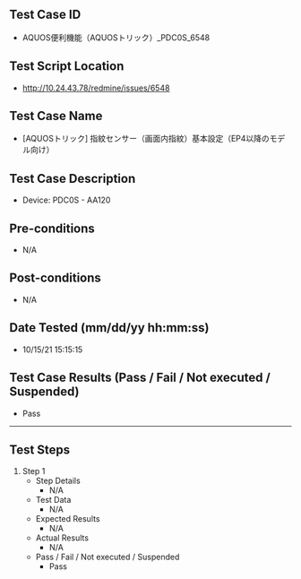 ## Test Case ID
* AQUOS便利機能（AQUOSトリック）_PDC0S_6548
## Test Script Location
* http://10.24.43.78/redmine/issues/6548
## Test Case Name
* [AQUOSトリック] 指紋センサー（画面内指紋）基本設定（EP4以降のモデル向け）
## Test Case Description
* Device: PDC0S - AA120
## Pre-conditions
* N/A
## Post-conditions
* N/A
## Date Tested (mm/dd/yy hh:mm:ss)
* 10/15/21 15:15:15
## Test Case Results (Pass / Fail / Not executed / Suspended)
* Pass
---
## Test Steps
1. Step 1
	* Step Details
		* N/A
	* Test Data
		* N/A
	* Expected Results
		* N/A
	* Actual Results
		* N/A
	* Pass / Fail / Not executed / Suspended
		* Pass
